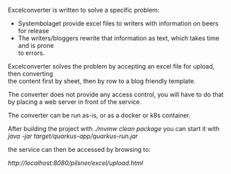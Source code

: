 Excelconverter is written to solve a specific problem:

- Systembolaget provide excel files to writers with information on beers for release
- The writers/bloggers rewrite that information as text, which takes time and is prone  
to errors.

Excelconverter solves the problem by accepting an excel file for upload, then converting   
the content first by sheet, then by row to a blog friendly template.

The converter does not provide any access control, you will have to do that by placing a web server in front of the service.

The converter can be run as-is, or as a docker or k8s container.

After building the project with *./mvmw clean package* you can start it with *java -jar target/quarkus-app/quarkus-run.jar*

the service can then be accessed by browsing to:

*http://localhost:8080/pilsner/excel/upload.html*

